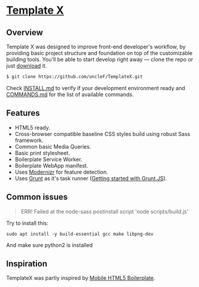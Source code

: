 # [Template X](https://github.com/uncleF/TemplateX)

## Overview

Template X was designed to improve front-end developer's workflow, by
providing basic project structure and foundation on top of the customizable
building tools. You'll be able to start develop right away — clone the
repo or just [download](https://github.com/uncleF/TemplateX/releases/latest) it.

```sh
$ git clone https://github.com/uncleF/TemplateX.git
```

Check [INSTALL.md](docs/INSTALL.md) to verify if your development
environment ready and [COMMANDS.md](docs/COMMANDS.md) for the list of
available commands.

## Features

* HTML5 ready.
* Cross-browser compatible baseline CSS styles build using robust Sass framework.
* Common basic Media Queries.
* Basic print stylesheet.
* Boilerplate Service Worker.
* Boilerplate WebApp manifest.
* Uses [Modernizr](http://modernizr.com/) for feature detection.
* Uses [Grunt](http://gruntjs.com/) as it's task runner ([Getting started with Grunt.JS](http://gruntjs.com/getting-started)).

## Common issues
> ERR! Failed at the node-sass postinstall script 'node scripts/build.js'

Try to install this:
```
sudo apt install -y build-essential gcc make libpng-dev
```
And make sure python2 is installed

## Inspiration

TemplateX was partly inspired by
[Mobile HTML5 Boilerplate](http://html5boilerplate.com/mobile/).
